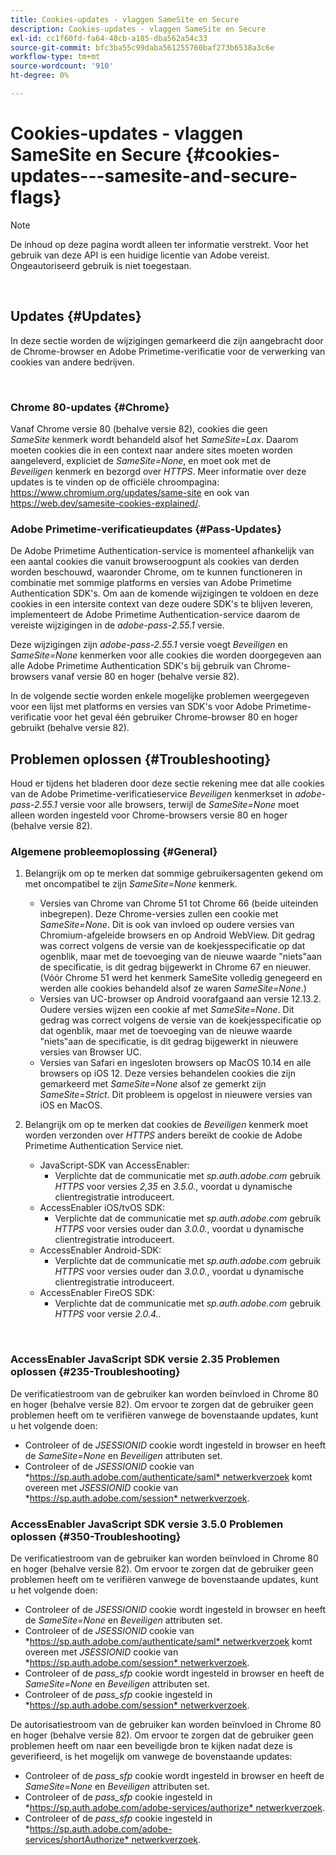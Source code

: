 ```yaml
---
title: Cookies-updates - vlaggen SameSite en Secure
description: Cookies-updates - vlaggen SameSite en Secure
exl-id: cc1f60fd-fa64-48cb-a185-dba562a54c33
source-git-commit: bfc3ba55c99daba561255760baf273b6538a3c6e
workflow-type: tm+mt
source-wordcount: '910'
ht-degree: 0%

---
```


# Cookies-updates - vlaggen SameSite en Secure {#cookies-updates---samesite-and-secure-flags}

>[!NOTE]
>
>De inhoud op deze pagina wordt alleen ter informatie verstrekt. Voor het gebruik van deze API is een huidige licentie van Adobe vereist. Ongeautoriseerd gebruik is niet toegestaan.

</br>


## Updates {#Updates}

In deze sectie worden de wijzigingen gemarkeerd die zijn aangebracht door de Chrome-browser en Adobe Primetime-verificatie voor de verwerking van cookies van andere bedrijven.

 

### Chrome 80-updates {#Chrome}

Vanaf Chrome versie 80 (behalve versie 82), cookies die geen *SameSite* kenmerk wordt behandeld alsof het *SameSite=Lax*. Daarom moeten cookies die in een context naar andere sites moeten worden aangeleverd, expliciet de *SameSite=None*, en moet ook met de *Beveiligen* kenmerk en bezorgd over *HTTPS*. Meer informatie over deze updates is te vinden op de officiële chroompagina: <https://www.chromium.org/updates/same-site> en ook van <https://web.dev/samesite-cookies-explained/>.


### Adobe Primetime-verificatieupdates {#Pass-Updates}

De Adobe Primetime Authentication-service is momenteel afhankelijk van een aantal cookies die vanuit browseroogpunt als cookies van derden worden beschouwd, waaronder Chrome, om te kunnen functioneren in combinatie met sommige platforms en versies van Adobe Primetime Authentication SDK&#39;s. Om aan de komende wijzigingen te voldoen en deze cookies in een intersite context van deze oudere SDK&#39;s te blijven leveren, implementeert de Adobe Primetime Authentication-service daarom de vereiste wijzigingen in de *adobe-pass-2.55.1* versie.

Deze wijzigingen zijn *adobe-pass-2.55.1* versie voegt *Beveiligen* en *SameSite=None* kenmerken voor alle cookies die worden doorgegeven aan alle Adobe Primetime Authentication SDK&#39;s bij gebruik van Chrome-browsers vanaf versie 80 en hoger (behalve versie 82).

In de volgende sectie worden enkele mogelijke problemen weergegeven voor een lijst met platforms en versies van SDK&#39;s voor Adobe Primetime-verificatie voor het geval één gebruiker Chrome-browser 80 en hoger gebruikt (behalve versie 82).

## Problemen oplossen {#Troubleshooting}

Houd er tijdens het bladeren door deze sectie rekening mee dat alle cookies van de Adobe Primetime-verificatieservice *Beveiligen* kenmerkset in *adobe-pass-2.55.1* versie voor alle browsers, terwijl de *SameSite=None* moet alleen worden ingesteld voor Chrome-browsers versie 80 en hoger (behalve versie 82).


### Algemene probleemoplossing {#General}

1. Belangrijk om op te merken dat sommige gebruikersagenten gekend om met oncompatibel te zijn *SameSite=None* kenmerk.

   - Versies van Chrome van Chrome 51 tot Chrome 66 (beide uiteinden inbegrepen). Deze Chrome-versies zullen een cookie met *SameSite=None*. Dit is ook van invloed op oudere versies van Chromium-afgeleide browsers en op Android WebView. Dit gedrag was correct volgens de versie van de koekjesspecificatie op dat ogenblik, maar met de toevoeging van de nieuwe waarde &quot;niets&quot;aan de specificatie, is dit gedrag bijgewerkt in Chrome 67 en nieuwer. (Vóór Chrome 51 werd het kenmerk SameSite volledig genegeerd en werden alle cookies behandeld alsof ze waren *SameSite=None*.)
   - Versies van UC-browser op Android voorafgaand aan versie 12.13.2. Oudere versies wijzen een cookie af met *SameSite=None*. Dit gedrag was correct volgens de versie van de koekjesspecificatie op dat ogenblik, maar met de toevoeging van de nieuwe waarde &quot;niets&quot;aan de specificatie, is dit gedrag bijgewerkt in nieuwere versies van Browser UC.
   - Versies van Safari en ingesloten browsers op MacOS 10.14 en alle browsers op iOS 12. Deze versies behandelen cookies die zijn gemarkeerd met *SameSite=None* alsof ze gemerkt zijn *SameSite=Strict*. Dit probleem is opgelost in nieuwere versies van iOS en MacOS.


1. Belangrijk om op te merken dat cookies de *Beveiligen* kenmerk moet worden verzonden over *HTTPS* anders bereikt de cookie de Adobe Primetime Authentication Service niet.

   - JavaScript-SDK van AccessEnabler:
      - Verplichte dat de communicatie met *sp.auth.adobe.com* gebruik *HTTPS* voor versies *2,35* en *3.5.0.*, voordat u dynamische clientregistratie introduceert.
   - AccessEnabler iOS/tvOS SDK:
      - Verplichte dat de communicatie met *sp.auth.adobe.com* gebruik *HTTPS* voor versies ouder dan *3.0.0.*, voordat u dynamische clientregistratie introduceert.
   - AccessEnabler Android-SDK:
      - Verplichte dat de communicatie met *sp.auth.adobe.com* gebruik *HTTPS* voor versies ouder dan *3.0.0.*, voordat u dynamische clientregistratie introduceert.
   - AccessEnabler FireOS SDK:
      - Verplichte dat de communicatie met *sp.auth.adobe.com* gebruik *HTTPS* voor versie *2.0.4.*.

</br>

### AccessEnabler JavaScript SDK versie 2.35 Problemen oplossen {#235-Troubleshooting}

De verificatiestroom van de gebruiker kan worden beïnvloed in Chrome 80 en hoger (behalve versie 82). Om ervoor te zorgen dat de gebruiker geen problemen heeft om te verifiëren vanwege de bovenstaande updates, kunt u het volgende doen:

- Controleer of de *JSESSIONID* cookie wordt ingesteld in browser en heeft de *SameSite=None* en *Beveiligen* attributen set. 
- Controleer of de *JSESSIONID* cookie van *https://sp.auth.adobe.com/authenticate/saml* netwerkverzoek komt overeen met *JSESSIONID* cookie van *https://sp.auth.adobe.com/session* netwerkverzoek.


### AccessEnabler JavaScript SDK versie 3.5.0 Problemen oplossen {#350-Troubleshooting}

De verificatiestroom van de gebruiker kan worden beïnvloed in Chrome 80 en hoger (behalve versie 82). Om ervoor te zorgen dat de gebruiker geen problemen heeft om te verifiëren vanwege de bovenstaande updates, kunt u het volgende doen:

- Controleer of de *JSESSIONID* cookie wordt ingesteld in browser en heeft de *SameSite=None* en *Beveiligen* attributen set. 
- Controleer of de *JSESSIONID* cookie van *https://sp.auth.adobe.com/authenticate/saml* netwerkverzoek komt overeen met *JSESSIONID* cookie van *https://sp.auth.adobe.com/session* netwerkverzoek.
- Controleer of de *pass\_sfp* cookie wordt ingesteld in browser en heeft de *SameSite=None* en *Beveiligen* attributen set.
- Controleer of de *pass\_sfp* cookie ingesteld in *https://sp.auth.adobe.com/session* netwerkverzoek.


De autorisatiestroom van de gebruiker kan worden beïnvloed in Chrome 80 en hoger (behalve versie 82). Om ervoor te zorgen dat de gebruiker geen problemen heeft om naar een beveiligde bron te kijken nadat deze is geverifieerd, is het mogelijk om vanwege de bovenstaande updates:

- Controleer of de *pass\_sfp* cookie wordt ingesteld in browser en heeft de *SameSite=None* en *Beveiligen* attributen set.
- Controleer of de *pass\_sfp* cookie ingesteld in *https://sp.auth.adobe.com/adobe-services/authorize* netwerkverzoek.
- Controleer of de *pass\_sfp* cookie ingesteld in *https://sp.auth.adobe.com/adobe-services/shortAuthorize* netwerkverzoek.
